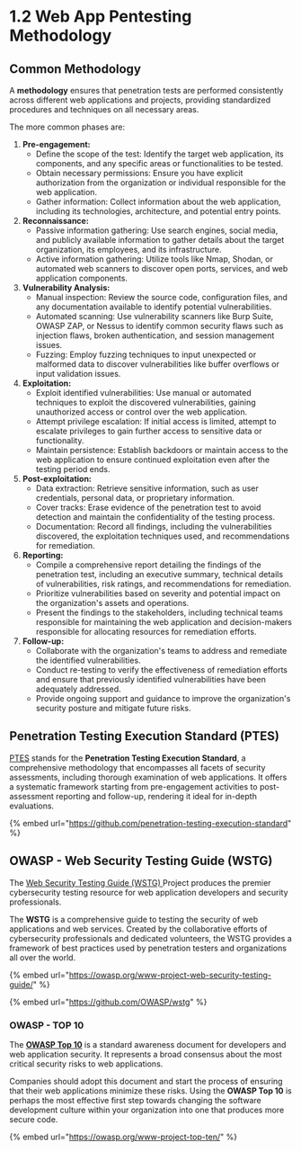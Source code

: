 # 1.2 Web App Pentesting Methodology

## Common Methodology

A **methodology** ensures that penetration tests are performed consistently across different web applications and projects, providing standardized procedures and techniques on all necessary areas.

The more common phases are:

1. **Pre-engagement:**
   * Define the scope of the test: Identify the target web application, its components, and any specific areas or functionalities to be tested.
   * Obtain necessary permissions: Ensure you have explicit authorization from the organization or individual responsible for the web application.
   * Gather information: Collect information about the web application, including its technologies, architecture, and potential entry points.
2. **Reconnaissance:**
   * Passive information gathering: Use search engines, social media, and publicly available information to gather details about the target organization, its employees, and its infrastructure.
   * Active information gathering: Utilize tools like Nmap, Shodan, or automated web scanners to discover open ports, services, and web application components.
3. **Vulnerability Analysis:**
   * Manual inspection: Review the source code, configuration files, and any documentation available to identify potential vulnerabilities.
   * Automated scanning: Use vulnerability scanners like Burp Suite, OWASP ZAP, or Nessus to identify common security flaws such as injection flaws, broken authentication, and session management issues.
   * Fuzzing: Employ fuzzing techniques to input unexpected or malformed data to discover vulnerabilities like buffer overflows or input validation issues.
4. **Exploitation:**
   * Exploit identified vulnerabilities: Use manual or automated techniques to exploit the discovered vulnerabilities, gaining unauthorized access or control over the web application.
   * Attempt privilege escalation: If initial access is limited, attempt to escalate privileges to gain further access to sensitive data or functionality.
   * Maintain persistence: Establish backdoors or maintain access to the web application to ensure continued exploitation even after the testing period ends.
5. **Post-exploitation:**
   * Data extraction: Retrieve sensitive information, such as user credentials, personal data, or proprietary information.
   * Cover tracks: Erase evidence of the penetration test to avoid detection and maintain the confidentiality of the testing process.
   * Documentation: Record all findings, including the vulnerabilities discovered, the exploitation techniques used, and recommendations for remediation.
6. **Reporting:**
   * Compile a comprehensive report detailing the findings of the penetration test, including an executive summary, technical details of vulnerabilities, risk ratings, and recommendations for remediation.
   * Prioritize vulnerabilities based on severity and potential impact on the organization's assets and operations.
   * Present the findings to the stakeholders, including technical teams responsible for maintaining the web application and decision-makers responsible for allocating resources for remediation efforts.
7. **Follow-up:**
   * Collaborate with the organization's teams to address and remediate the identified vulnerabilities.
   * Conduct re-testing to verify the effectiveness of remediation efforts and ensure that previously identified vulnerabilities have been adequately addressed.
   * Provide ongoing support and guidance to improve the organization's security posture and mitigate future risks.

## **Penetration Testing Execution Standard (PTES)**

[PTES](https://github.com/penetration-testing-execution-standard) stands for the **Penetration Testing Execution Standard**, a comprehensive methodology that encompasses all facets of security assessments, including thorough examination of web applications. It offers a systematic framework starting from pre-engagement activities to post-assessment reporting and follow-up, rendering it ideal for in-depth evaluations.

{% embed url="https://github.com/penetration-testing-execution-standard" %}

## OWASP - Web Security Testing Guide (WSTG)

The [Web Security Testing Guide (WSTG) ](https://owasp.org/www-project-web-security-testing-guide/)Project produces the premier cybersecurity testing resource for web application developers and security professionals.

The **WSTG** is a comprehensive guide to testing the security of web applications and web services. Created by the collaborative efforts of cybersecurity professionals and dedicated volunteers, the WSTG provides a framework of best practices used by penetration testers and organizations all over the world.

{% embed url="https://owasp.org/www-project-web-security-testing-guide/" %}

{% embed url="https://github.com/OWASP/wstg" %}

### OWASP - TOP 10

The [**OWASP Top 10**](https://owasp.org/www-project-top-ten/) is a standard awareness document for developers and web application security. It represents a broad consensus about the most critical security risks to web applications.

Companies should adopt this document and start the process of ensuring that their web applications minimize these risks. Using the **OWASP Top 10** is perhaps the most effective first step towards changing the software development culture within your organization into one that produces more secure code.

{% embed url="https://owasp.org/www-project-top-ten/" %}
